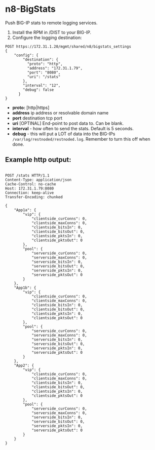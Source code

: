# n8-BigStats
Push BIG-IP stats to remote logging services.

1. Install the RPM in /DIST to your BIG-IP.
2. Configure the logging destination:

```
POST https://172.31.1.20/mgmt/shared/n8/bigstats_settings
{
    "config": {
        "destination": {
          "proto": "http",
          "address": "172.31.1.79",
          "port": "8080",
          "uri": "/stats"
        },
        "interval": "12",
        "debug": false
      }
}
```

* **proto:** [http|https]
* **address** ip address or resolvable domain name
* **port** destination tcp port
* **uri** [OPTINAL] End-point to post data to. Can be blank.
* **interval** - how often to send the stats. Default is 5 seconds.
* **debug** - this will put a LOT of data into the BIG-IPs `/var/log/restnoded/restnoded.log`. Remember to turn this off when done.

## Example http output:

```http

POST /stats HTTP/1.1
Content-Type: application/json
Cache-Control: no-cache
Host: 172.31.1.79:8080
Connection: keep-alive
Transfer-Encoding: chunked

{
    "App1a": {
        "vip": {
            "clientside_curConns": 0,
            "clientside_maxConns": 0,
            "clientside_bitsIn": 0,
            "clientside_bitsOut": 0,
            "clientside_pktsIn": 0,
            "clientside_pktsOut": 0
        },
        "pool": {
            "serverside_curConns": 0,
            "serverside_maxConns": 0,
            "serverside_bitsIn": 0,
            "serverside_bitsOut": 0,
            "serverside_pktsIn": 0,
            "serverside_pktsOut": 0
        }
    },
    "App1b": {
        "vip": {
            "clientside_curConns": 0,
            "clientside_maxConns": 0,
            "clientside_bitsIn": 0,
            "clientside_bitsOut": 0,
            "clientside_pktsIn": 0,
            "clientside_pktsOut": 0
        },
        "pool": {
            "serverside_curConns": 0,
            "serverside_maxConns": 0,
            "serverside_bitsIn": 0,
            "serverside_bitsOut": 0,
            "serverside_pktsIn": 0,
            "serverside_pktsOut": 0
        }
    },
    "App2": {
        "vip": {
            "clientside_curConns": 0,
            "clientside_maxConns": 0,
            "clientside_bitsIn": 0,
            "clientside_bitsOut": 0,
            "clientside_pktsIn": 0,
            "clientside_pktsOut": 0
        },
        "pool": {
            "serverside_curConns": 0,
            "serverside_maxConns": 0,
            "serverside_bitsIn": 0,
            "serverside_bitsOut": 0,
            "serverside_pktsIn": 0,
            "serverside_pktsOut": 0
        }
    }
}
```